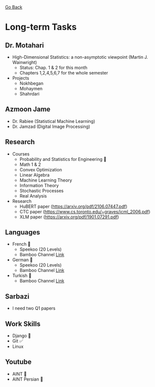 [Go Back](https://github.com/arm-on/plan/blob/main/README.md)
# Long-term Tasks
## Dr. Motahari
- High-Dimensional Statistics: a non-asymptotic viewpoint (Martin J. Wainwright)
    - Status: Chap. 1 & 2 for this month
    - Chapters 1,2,4,5,6,7 for the whole semester
- Projects
    - Nokhbegan
    - Mohaymen
    - Shahrdari

## Azmoon Jame
- Dr. Rabiee (Statistical Machine Learning)
- Dr. Jamzad (Digital Image Processing)

## Research
- Courses
    - Probability and Statistics for Engineering :hammer:
    - Math 1 & 2
    - Convex Optimization
    - Linear Algebra
    - Machine Learning Theory
    - Information Theory
    - Stochastic Processes
    - Real Analysis 
- Research
    - HuBERT paper (https://arxiv.org/pdf/2106.07447.pdf)
    - CTC paper (https://www.cs.toronto.edu/~graves/icml_2006.pdf)
    - XLM paper (https://arxiv.org/pdf/1901.07291.pdf)


## Languages
- French :hammer:
    - Speekoo (20 Levels)
    - Bamboo Channel [Link](https://www.youtube.com/watch?v=0s-mh_rLe1I&list=PLfvO0lX1t_Wylq1vrKpHdMXVhRtFkv54G) 
- German :hammer:
    - Speekoo (20 Levels)
    - Bamboo Channel [Link](https://www.youtube.com/watch?v=2w7JiKuNrQM&list=PLfvO0lX1t_WxJNjeKU1pj-dW4TDEZd_Lg)
- Turkish :hammer:
    - Bamboo Channel [Link](https://www.youtube.com/watch?v=EYpkg57QD6M&list=PLfvO0lX1t_WxEgPhAi7pUHvvXC_QHKLu3)

## Sarbazi
- I need two Q1 papers

## Work Skills
- Django :hammer:
- Git :white_check_mark:
- Linux

## Youtube
- AINT :hammer:
- AINT Persian :hammer: